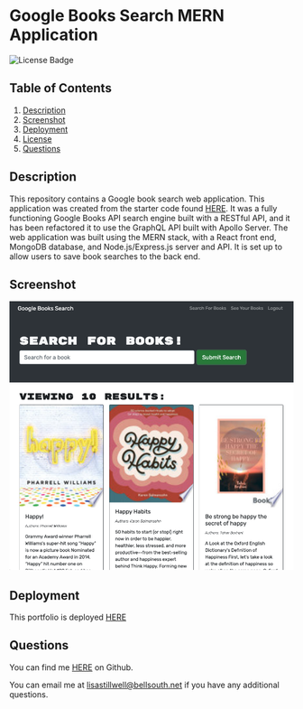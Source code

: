 # Google Books Search MERN Application

![License Badge](https://shields.io/badge/license-BSD-green)
## Table of Contents
1. [Description](#description)
2. [Screenshot](#screenshot)
3. [Deployment](#deployment)
4. [License](#license)
5. [Questions](#questions)

## Description
This repository contains a Google book search web application. This application was created from the starter code found [HERE](https://github.com/coding-boot-camp/solid-broccoli). It was a fully functioning Google Books API search engine built with a RESTful API, and it has been refactored it to use the GraphQL API built with Apollo Server. The web application was built using the MERN stack, with a React front end, MongoDB database, and Node.js/Express.js server and API. It is set up to allow users to save book searches to the back end.

## Screenshot
![screenshot](./client/public/book-search.png)

## Deployment
This portfolio is deployed [HERE](http://lstillwe.github.io/my-portfolio)

## Questions
You can find me [HERE](https://github.com/lstillwe) on Github.

You can email me at lisastillwell@bellsouth.net if you have any additional questions.
